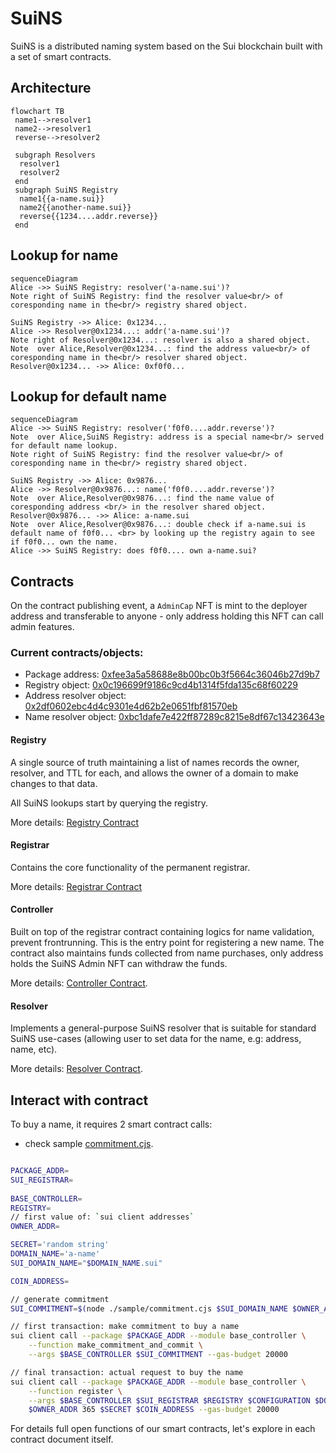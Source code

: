 # SuiNS

SuiNS is a distributed naming system based on the Sui blockchain built with a set of smart contracts.


## Architecture

```mermaid
flowchart TB
 name1-->resolver1
 name2-->resolver1
 reverse-->resolver2
 
 subgraph Resolvers
  resolver1
  resolver2
 end
 subgraph SuiNS Registry  
  name1{{a-name.sui}}
  name2{{another-name.sui}}
  reverse{{1234....addr.reverse}}
 end
```

## Lookup for name

```mermaid
sequenceDiagram
Alice ->> SuiNS Registry: resolver('a-name.sui')?
Note right of SuiNS Registry: find the resolver value<br/> of coresponding name in the<br/> registry shared object.

SuiNS Registry ->> Alice: 0x1234...
Alice ->> Resolver@0x1234...: addr('a-name.sui')?
Note right of Resolver@0x1234...: resolver is also a shared object.
Note  over Alice,Resolver@0x1234...: find the address value<br/> of coresponding name in the<br/> resolver shared object.
Resolver@0x1234... ->> Alice: 0xf0f0...
```

## Lookup for default name

```mermaid
sequenceDiagram
Alice ->> SuiNS Registry: resolver('f0f0....addr.reverse')?
Note  over Alice,SuiNS Registry: address is a special name<br/> served for default name lookup.
Note right of SuiNS Registry: find the resolver value<br/> of coresponding name in the<br/> registry shared object.

SuiNS Registry ->> Alice: 0x9876...
Alice ->> Resolver@0x9876...: name('f0f0....addr.reverse')?
Note  over Alice,Resolver@0x9876...: find the name value of coresponding address <br/> in the resolver shared object.
Resolver@0x9876... ->> Alice: a-name.sui
Note  over Alice,Resolver@0x9876...: double check if a-name.sui is default name of f0f0... <br> by looking up the registry again to see if f0f0... own the name.
Alice ->> SuiNS Registry: does f0f0.... own a-name.sui?
```

## Contracts

On the contract publishing event, a `AdminCap` NFT is mint to the deployer address and transferable to anyone - only address holding this NFT can call admin features.

### Current contracts/objects:
- Package address: [0xfee3a5a58688e8b00bc0b3f5664c36046b27d9b7](https://explorer.devnet.sui.io/objects/0xfee3a5a58688e8b00bc0b3f5664c36046b27d9b7)
- Registry object: [0x0c196699f9186c9cd4b1314f5fda135c68f60229](https://explorer.devnet.sui.io/objects/0x0c196699f9186c9cd4b1314f5fda135c68f60229)
- Address resolver object: [0x2df0602ebc4d4c9301e4d62b2e0651fbf81570eb](https://explorer.devnet.sui.io/objects/0x2df0602ebc4d4c9301e4d62b2e0651fbf81570eb)
- Name resolver object: [0xbc1dafe7e422ff87289c8215e8df67c13423643e](https://explorer.devnet.sui.io/objects/0xbc1dafe7e422ff87289c8215e8df67c13423643e)

#### Registry

A single source of truth maintaining a list of names records the owner, resolver, and TTL for each, and allows the owner of a domain to make changes to that data. 

All SuiNS lookups start by querying the registry.

More details: [Registry Contract](./contracts/registry.md)

#### Registrar

Contains the core functionality of the permanent registrar.

More details: [Registrar Contract](./contracts/registrar.md)

#### Controller

Built on top of the registrar contract containing logics for name validation, prevent frontrunning. This is the entry point for registering a new name. The contract also maintains funds collected from name purchases, only address holds the SuiNS Admin NFT can withdraw the funds.

More details: [Controller Contract](./contracts/controller.md).

#### Resolver

Implements a general-purpose SuiNS resolver that is suitable for standard SuiNS use-cases (allowing user to set data for the name, e.g: address, name, etc).

More details: [Resolver Contract](./contracts/resolver.md).

## Interact with contract

To buy a name, it requires 2 smart contract calls:
* check sample [commitment.cjs](./sample/commitment.cjs).
```bash

PACKAGE_ADDR=
SUI_REGISTRAR=
​
BASE_CONTROLLER=
REGISTRY=
// first value of: `sui client addresses`
OWNER_ADDR=

SECRET='random string'
DOMAIN_NAME='a-name'
SUI_DOMAIN_NAME="$DOMAIN_NAME.sui"

COIN_ADDRESS=

// generate commitment
SUI_COMMITMENT=$(node ./sample/commitment.cjs $SUI_DOMAIN_NAME $OWNER_ADDR $SECRET);

// first transaction: make commitment to buy a name
sui client call --package $PACKAGE_ADDR --module base_controller \
    --function make_commitment_and_commit \
    --args $BASE_CONTROLLER $SUI_COMMITMENT --gas-budget 20000

// final transaction: actual request to buy the name
sui client call --package $PACKAGE_ADDR --module base_controller \
    --function register \
    --args $BASE_CONTROLLER $SUI_REGISTRAR $REGISTRY $CONFIGURATION $DOMAIN_NAME \
    $OWNER_ADDR 365 $SECRET $COIN_ADDRESS --gas-budget 20000
```

For details full open functions of our smart contracts, let's explore in each contract document itself.

